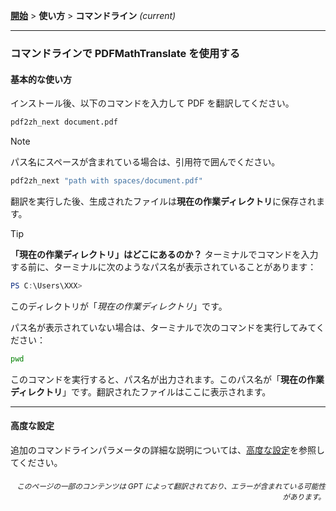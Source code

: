 [**開始**](./getting-started.md) > **使い方** > **コマンドライン** _(current)_

---

### コマンドラインで PDFMathTranslate を使用する

#### 基本的な使い方

インストール後、以下のコマンドを入力して PDF を翻訳してください。

```bash
pdf2zh_next document.pdf
```

> [!NOTE]
> 
> パス名にスペースが含まれている場合は、引用符で囲んでください。
> 
> ```bash
> pdf2zh_next "path with spaces/document.pdf"
> ```

翻訳を実行した後、生成されたファイルは**現在の作業ディレクトリ**に保存されます。

> [!TIP]
> **「現在の作業ディレクトリ」はどこにあるのか？**
> ターミナルでコマンドを入力する前に、ターミナルに次のようなパス名が表示されていることがあります：
> 
> ```powershell
> PS C:\Users\XXX>
> ```
> 
> このディレクトリが「*現在の作業ディレクトリ*」です。
> 
> パス名が表示されていない場合は、ターミナルで次のコマンドを実行してみてください：
> 
> ```bash
> pwd
> ```
> 
> このコマンドを実行すると、パス名が出力されます。このパス名が「**現在の作業ディレクトリ**」です。翻訳されたファイルはここに表示されます。

---

#### 高度な設定

追加のコマンドラインパラメータの詳細な説明については、[高度な設定](./../advanced/advanced.md)を参照してください。

<div align="right"> 
<h6><small>このページの一部のコンテンツは GPT によって翻訳されており、エラーが含まれている可能性があります。</small></h6>